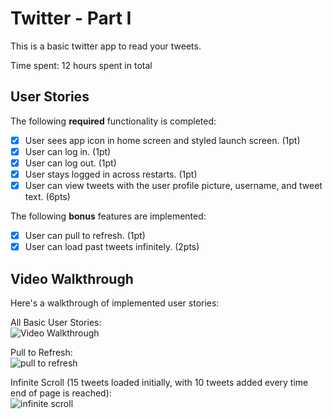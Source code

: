 # Twitter - Part I

This is a basic twitter app to read your tweets.

Time spent: 12 hours spent in total

## User Stories

The following **required** functionality is completed:

- [x] User sees app icon in home screen and styled launch screen. (1pt)
- [x] User can log in. (1pt)
- [x] User can log out. (1pt)
- [x] User stays logged in across restarts. (1pt)
- [x] User can view tweets with the user profile picture, username, and tweet text. (6pts)

The following **bonus** features are implemented:

- [x] User can pull to refresh. (1pt)
- [x] User can load past tweets infinitely. (2pts)

## Video Walkthrough

Here's a walkthrough of implemented user stories:



All Basic User Stories:<br>
<img src='http://g.recordit.co/NKXgsYQjDO.gif' title='Video Walkthrough' width='' alt='Video Walkthrough' />


Pull to Refresh:<br>
<img src='http://g.recordit.co/pJxVKamh57.gif' title='Pull to refresh' width='' alt='pull to refresh' />


Infinite Scroll (15 tweets loaded initially, with 10 tweets added every time end of page is reached):<br>
<img src='http://g.recordit.co/emzCa8B0kU.gif' title='Infinite Scroll' width='' alt='infinite scroll' />
